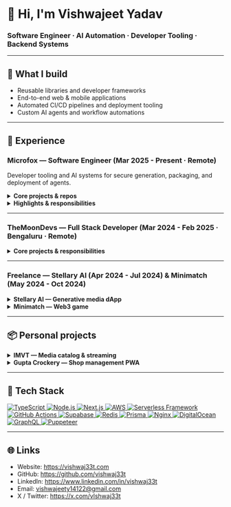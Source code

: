 <!-- <p align="right">
  <a href="https://wakatime.com/@018b42c7-3d63-4dfc-95ca-f965a88a7628" target="_blank" rel="noopener noreferrer">
    <img src="https://wakatime.com/badge/user/018b42c7-3d63-4dfc-95ca-f965a88a7628.svg" alt="WakaTime Total Coding Time" />
  </a>
</p> -->

# 👋 Hi, I'm Vishwajeet Yadav  
### Software Engineer · AI Automation · Developer Tooling · Backend Systems  

---

## 🚀 What I build
- Reusable libraries and developer frameworks  
- End-to-end web & mobile applications  
- Automated CI/CD pipelines and deployment tooling  
- Custom AI agents and workflow automations

---

## 💼 Experience

### Microfox — Software Engineer (Mar 2025 - Present · Remote)  
Developer tooling and AI systems for secure generation, packaging, and deployment of agents.

<details>
<summary><strong>Core projects & repos</strong></summary>

- Microfox SDKs & Tooling — integrations, packaging, and docs automation.  
  Repo: [https://github.com/microfox-ai/microfox](https://github.com/microfox-ai/microfox)
- AiRouter (2025) — TypeScript-first alternative to LangChain focused on typed tool definitions and local dev ergonomics.  
  Repo: [https://github.com/microfox-ai/ai-router](https://github.com/microfox-ai/ai-router)
- CodeLoop (AI Coding Agents) — coding assistants and developer workflows.  
  Repo: [https://github.com/microfox-ai/codeloop](https://github.com/microfox-ai/codeloop)
- MediaMake (AI Video Agents) — web-based video agent tooling (in progress).  
  Repo: [https://github.com/microfox-ai/mediamake](https://github.com/microfox-ai/mediamake)
- X-Framework (2025) — auth protocol & toolkit for agent-to-agent and app-to-app scenarios (in progress).  
  Repo: [https://github.com/microfox-ai/x-framework/](https://github.com/microfox-ai/x-framework/)
</details>

<details>
<summary><strong>Highlights & responsibilities</strong></summary>

- Architected multi-model pipelines (Claude, Gemini) + RAG for converting prompts into deployable agents.  
- Built an automated package generation and documentation pipeline, indexed for natural-language search.  
- Published 50+ SDKs for Slack, Sheets, GitHub, Discord, WhatsApp, Twitter, AWS SES, and more.  
- Developed CLI tooling and a deployment console (CLI + dashboard) with realtime log streaming (SSE).  
- Reduced deployment time by ~40% using smart hash–based dependency caching.  
- Managed long-running background agents using AWS SQS and Upstash Redis.  
- Implemented platform-specific OAuth & API key wrappers to convert package functions into secure tools.
</details>

---

### TheMoonDevs — Full Stack Developer (Mar 2024 - Feb 2025 · Bengaluru · Remote)

<details>
<summary><strong>Core projects & responsibilities</strong></summary>

- Sense AI (2024) — AI educational app (standalone project; not part of Microfox).  
  Play Store: [https://play.google.com/store/apps/details?id=com.themoondevs.sense&hl=en_IN](https://play.google.com/store/apps/details?id=com.themoondevs.sense&hl=en_IN)  
  - Built personalized quiz pipelines, vector search for content matching, and a secure realtime chatbot.  
  - Implemented mobile authentication and staged deployment workflows.
- Deployment platform on DigitalOcean  
  - Built a Vercel-style CI/CD flow for monorepos on VPS with preview deploys and automated Lighthouse checks.
- Internal dashboards & automation SDKs  
  - CMS, hiring workflows, and SDKs for AWS SES, Slack, Google Sheets — deployed to DigitalOcean Functions.
- Web scraping & content pipelines  
  - Puppeteer pipelines to aggregate trending articles for automated newsletters.
</details>

---

### Freelance — Stellary AI (Apr 2024 - Jul 2024) & Minimatch (May 2024 - Oct 2024)

<details>
<summary><strong>Stellary AI — Generative media dApp</strong></summary>
- Built image & audio generation features using Model Labs APIs.  
- Implemented realtime creation UX, prompt debouncing, and scalable social interactions.  
- Live: [https://app.stellaryai.com](https://app.stellaryai.com)
</details>

<details>
<summary><strong>Minimatch — Web3 game</strong></summary>
- High-performance leaderboard with Firestore, dynamic scoring, and pagination.  
- Integrated Coinbase SDK for Web3 auth and Paymaster-based gasless payments.  
- Embedded Discord chat for real-time community support.  
- Live: [https://minimatch.gg](https://minimatch.gg)
</details>

---

## 📦 Personal projects

<details>
<summary><strong>IMVT — Media catalog & streaming</strong></summary>
- Next.js app for movies, TV, live TV, and anime.  
- Combined 10+ APIs via GraphQL resolvers to return minimal, frontend-ready payloads.  
- Realtime sync via Supabase.  
- Live: [https://imvt.vercel.app](https://imvt.vercel.app) · GitHub: [https://github.com/vishwaj33t/imvt](https://github.com/vishwaj33t/imvt)
</details>

<details>
<summary><strong>Gupta Crockery — Shop management PWA</strong></summary>
- Admin dashboard, product search, multilingual support, Redux cart.  
- Technical SEO improvements and performance optimizations.  
- Live: [https://gupta-crockery.vercel.app](https://gupta-crockery.vercel.app) · GitHub: [https://github.com/vishwaj33t/gupta-crockery](https://github.com/vishwaj33t/gupta-crockery)
</details>

---

## 🔧 Tech Stack

<p align="left">
  <a href="https://www.typescriptlang.org/" target="_blank">
    <img src="https://img.shields.io/badge/TypeScript-007ACC?style=for-the-badge&logo=typescript&logoColor=white" alt="TypeScript"/>
  </a>
  <a href="https://nodejs.org/" target="_blank">
    <img src="https://img.shields.io/badge/Node.js-43853D?style=for-the-badge&logo=node.js&logoColor=white" alt="Node.js"/>
  </a>
  <a href="https://nextjs.org/" target="_blank">
    <img src="https://img.shields.io/badge/Next.js-000000?style=for-the-badge&logo=nextdotjs&logoColor=white" alt="Next.js"/>
  </a>
  <a href="https://aws.amazon.com/" target="_blank">
    <img src="https://img.shields.io/badge/AWS-232F3E?style=for-the-badge&logo=amazon-aws&logoColor=white" alt="AWS"/>
  </a>
  <a href="https://www.serverless.com/" target="_blank">
    <img src="https://img.shields.io/badge/Serverless_Framework-000000?style=for-the-badge&logo=serverless&logoColor=white" alt="Serverless Framework"/>
  </a>
  <a href="https://github.com/features/actions" target="_blank">
    <img src="https://img.shields.io/badge/GitHub_Actions-2088FF?style=for-the-badge&logo=github-actions&logoColor=white" alt="GitHub Actions"/>
  </a>
  <a href="https://supabase.com/" target="_blank">
    <img src="https://img.shields.io/badge/Supabase-3ECF8E?style=for-the-badge&logo=supabase&logoColor=white" alt="Supabase"/>
  </a>
  <a href="https://redis.io/" target="_blank">
    <img src="https://img.shields.io/badge/Redis-DC382D?style=for-the-badge&logo=redis&logoColor=white" alt="Redis"/>
  </a>
  <a href="https://www.prisma.io/" target="_blank">
    <img src="https://img.shields.io/badge/Prisma-2D3748?style=for-the-badge&logo=prisma&logoColor=white" alt="Prisma"/>
  </a>
  <a href="https://www.nginx.com/" target="_blank">
    <img src="https://img.shields.io/badge/Nginx-009639?style=for-the-badge&logo=nginx&logoColor=white" alt="Nginx"/>
  </a>
  <a href="https://www.digitalocean.com/" target="_blank">
    <img src="https://img.shields.io/badge/DigitalOcean-0080FF?style=for-the-badge&logo=digitalocean&logoColor=white" alt="DigitalOcean"/>
  </a>
  <a href="https://graphql.org/" target="_blank">
    <img src="https://img.shields.io/badge/GraphQL-E10098?style=for-the-badge&logo=graphql&logoColor=white" alt="GraphQL"/>
  </a>
  <a href="https://pptr.dev/" target="_blank">
    <img src="https://img.shields.io/badge/Puppeteer-D93F0B?style=for-the-badge&logo=chromium&logoColor=white" alt="Puppeteer"/>
  </a>
</p>

---

## 🌐 Links

- Website: https://vishwaj33t.com  
- GitHub: https://github.com/vishwaj33t  
- LinkedIn: https://www.linkedin.com/in/vishwaj33t  
- Email: vishwajeety14122@gmail.com  
- X / Twitter: https://x.com/vlshwaj33t